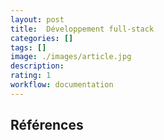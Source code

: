 ```yaml
---
layout: post
title:  Développement full-stack
categories: []
tags: []
image: ./images/article.jpg
description: 
rating: 1
workflow: documentation
---
```



## Références 